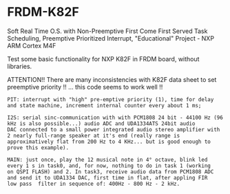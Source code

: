 # FRDM-K82F

Soft Real Time O.S. with Non-Preemptive First Come First Served Task Scheduling, Preemptive Prioritized Interrupt, "Educational" Project - NXP ARM Cortex M4F

Test some basic functionality for NXP K82F in FRDM board, without libraries.

ATTENTION!! There are many inconsistencies with K82F data sheet to set preemptive priority !! ... this code seems to work well !!

    PIT: interrupt with "high" pre-emptive priority (1), time for delay and state machine, increment internal counter every about 1 ms;
    
    I2S: serial sinc-communication with with PCM1808 24 bit - 44100 Hz (96 kHz is also possible...) audio ADC and UDA1334ATS 24bit audio 
    DAC connected to a small power integrated audio stereo amplifier with 2 nearly full-range speaker at it's end (really range is 
    approximatively flat from 200 Hz to 4 KHz... but is good enough to prove this example). 
    
    MAIN: just once, play the 12 musical note in 4° octave, blink led every 1 s in task0, and, for now, nothing to do in task 1 (working 
    on QSPI FLASH) and 2. In task3, receive audio data from PCM1808 ADC and send it to UDA1334 DAC, first time in flat, after appling FIR 
    low pass  filter in sequence of: 400Hz - 800 Hz - 2 kHz.
